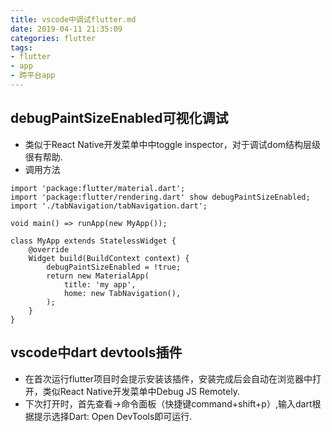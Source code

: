 ```yaml
---
title: vscode中调试flutter.md
date: 2019-04-11 21:35:09
categories: flutter
tags:
- flutter
- app
- 跨平台app
---
```


## debugPaintSizeEnabled可视化调试
* 类似于React Native开发菜单中中toggle inspector，对于调试dom结构层级很有帮助.
* 调用方法
```
import 'package:flutter/material.dart';
import 'package:flutter/rendering.dart' show debugPaintSizeEnabled;
import './tabNavigation/tabNavigation.dart';

void main() => runApp(new MyApp());

class MyApp extends StatelessWidget {
    @override
    Widget build(BuildContext context) {
        debugPaintSizeEnabled = !true;
        return new MaterialApp(
            title: 'my app',
            home: new TabNavigation(),
        );
    }
}

```

## vscode中dart devtools插件
* 在首次运行flutter项目时会提示安装该插件，安装完成后会自动在浏览器中打开，类似React Native开发菜单中Debug JS Remotely.
* 下次打开时，首先查看->命令面板（快捷键command+shift+p）,输入dart根据提示选择Dart: Open DevTools即可运行.
